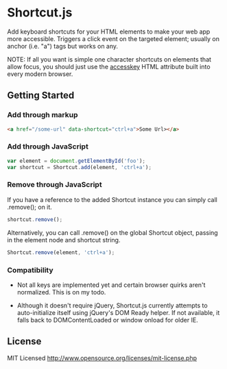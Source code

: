 Shortcut.js
======

Add keyboard shortcuts for your HTML elements to make your web app more accessible. Triggers a click event on the targeted element; usually on anchor (i.e. "a") tags but works on any.

NOTE: If all you want is simple one character shortcuts on elements that allow focus, you should just use the [accesskey](http://en.wikipedia.org/wiki/Access_key) HTML attribute built into every modern browser.

Getting Started
---------------

### Add through markup

``` html
<a href="/some-url" data-shortcut="ctrl+a">Some Url></a>
```

### Add through JavaScript

``` javascript
var element = document.getElementById('foo');
var shortcut = Shortcut.add(element, 'ctrl+a');
```

### Remove through JavaScript

If you have a reference to the added Shortcut instance you can simply call .remove(); on it.

``` javascript
shortcut.remove();
```
Alternatively, you can call .remove() on the global Shortcut object, passing in the element node and shortcut string.

``` javascript
Shortcut.remove(element, 'ctrl+a');
```

### Compatibility

* Not all keys are implemented yet and certain browser quirks aren't normalized. This is on my todo.

* Although it doesn't require jQuery, Shortcut.js currently attempts to auto-initialize itself using jQuery's DOM Ready helper. If not available, it falls back to DOMContentLoaded or window onload for older IE.

License
------------

MIT Licensed
http://www.opensource.org/licenses/mit-license.php